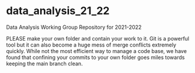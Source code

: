 # data_analysis_21_22
Data Analysis Working Group Repository for 2021-2022

PLEASE make your own folder and contain your work to it. Git is a powerful tool but it can also become a huge mess of merge conflicts extremely quickly. While not the most efficient way to manage a code base, we have found that confining your commits to your own folder goes miles towards keeping the main branch clean.
